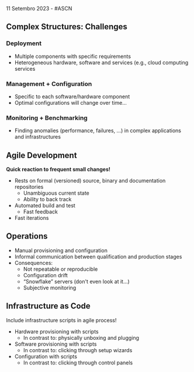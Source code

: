 11 Setembro 2023 - #ASCN

## Complex Structures: Challenges
### Deployment
- Multiple components with specific requirements
- Heterogeneous hardware, software and services (e.g., cloud computing services

### Management + Configuration
- Specific to each software/hardware component
- Optimal configurations will change over time...

### Monitoring + Benchmarking
- Finding anomalies (performance, failures, ...) in complex applications and infrastructures 


## Agile Development
**Quick reaction to frequent small changes!**

- Rests on formal (versioned) source, binary and documentation repositories
	- Unambiguous current state
	- Ability to back track
- Automated build and test
	- Fast feedback
- Fast iterations

## Operations
- Manual provisioning and configuration
- Informal communication between qualification and production stages
- Consequences:
	- Not repeatable or reproducible
	- Configuration drift
	- “Snowflake” servers (don't even look at it…)
	- Subjective monitoring

## Infrastructure as Code
Include infrastructure scripts in agile process!

- Hardware provisioning with scripts
	- In contrast to: physically unboxing and plugging
- Software provisioning with scripts
	- In contrast to: clicking through setup wizards
- Configuration with scripts
	- In contrast to: clicking through control panels